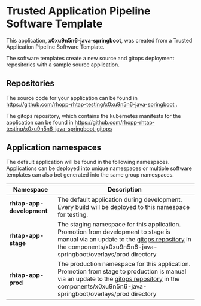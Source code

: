 # Trusted Application Pipeline Software Template

This application, **x0xu9n5n6-java-springboot**, was created from a Trusted Application Pipeline Software Template.

The software templates create a new source and gitops deployment repositories with a sample source application. 

## Repositories

The source code for your application can be found in [https://github.com/rhopp-rhtap-testing/x0xu9n5n6-java-springboot ](https://github.com/rhopp-rhtap-testing/x0xu9n5n6-java-springboot ).
 
The gitops repository, which contains the kubernetes manifests for the application can be found in 
[https://github.com/rhopp-rhtap-testing/x0xu9n5n6-java-springboot-gitops ](https://github.com/rhopp-rhtap-testing/x0xu9n5n6-java-springboot-gitops ) 

## Application namespaces 

The default application will be found in the following namespaces. Applications can be deployed into unique namespaces or multiple software templates can also bet generated into the same group namespaces.  

|  Namespace   |  Description   |  
| -------- | -------- |   
| **rhtap-app-development** | The default application during development. Every build will be deployed to this namespace for testing. | 
| **rhtap-app-stage** | The staging namespace for this application. Promotion from development to stage is manual via an update to the [gitops repository](https://github.com/rhopp-rhtap-testing/x0xu9n5n6-java-springboot-gitops ) in the components/x0xu9n5n6-java-springboot/overlays/prod directory |  
| **rhtap-app-prod** | The production namespace for this application. Promotion from stage to production is manual via an update to the [gitops repository](https://github.com/rhopp-rhtap-testing/x0xu9n5n6-java-springboot-gitops ) in the components/x0xu9n5n6-java-springboot/overlays/prod directory | 